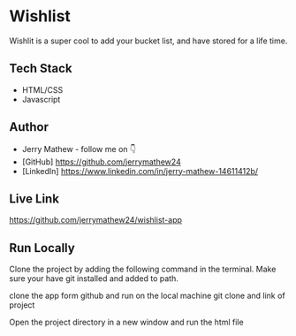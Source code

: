 
# Wishlist

Wishlit is a super cool to add your bucket list, and have stored for a life time.


## Tech Stack

- HTML/CSS
- Javascript


## Author

-   Jerry Mathew - follow me on 👇
-   [GitHub] https://github.com/jerrymathew24
-   [LinkedIn] https://www.linkedin.com/in/jerry-mathew-14611412b/


## Live Link
https://github.com/jerrymathew24/wishlist-app


## Run Locally

Clone the project by adding the following command in the terminal.
Make sure your have git installed and added to path.

clone the app form github and run on the local machine
git clone and link of project

Open the project directory in a new window and run the html file

